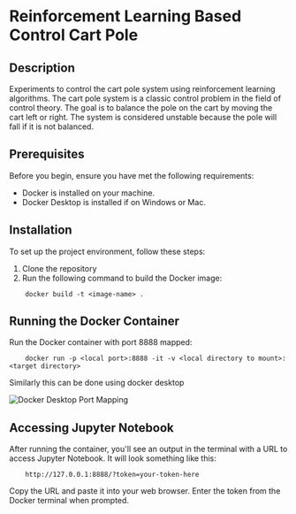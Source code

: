 # Reinforcement Learning Based Control Cart Pole  

## Description

Experiments to control the cart pole system using reinforcement learning algorithms. The cart pole system is a classic control problem in the field of control theory. The goal is to balance the pole on the cart by moving the cart left or right. The system is considered unstable because the pole will fall if it is not balanced.  

## Prerequisites

Before you begin, ensure you have met the following requirements:
- Docker is installed on your machine.
- Docker Desktop is installed if on Windows or Mac. 

## Installation

To set up the project environment, follow these steps:

1. Clone the repository 
2. Run the following command to build the Docker image:
```
    docker build -t <image-name> .
``` 

## Running the Docker Container

Run the Docker container with port 8888 mapped:

``` 
    docker run -p <local port>:8888 -it -v <local directory to mount>:<target directory>
``` 
Similarly this can be done using docker desktop

![Docker Desktop Port Mapping](docker_mapping_port_mapping.png "Docker Desktop Port Mapping")


## Accessing Jupyter Notebook

After running the container, you'll see an output in the terminal with a URL to access Jupyter Notebook. It will look something like this:

``` 
    http://127.0.0.1:8888/?token=your-token-here
``` 

Copy the URL and paste it into your web browser. Enter the token from the Docker terminal when prompted.
